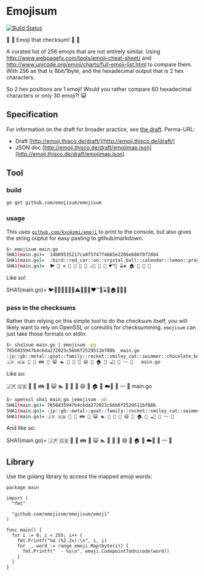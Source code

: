 # Emojisum
[![Build Status](https://travis-ci.org/emojisum/emojisum.svg?branch=master)](https://travis-ci.org/emojisum/emojisum)

:pray: :paperclip: Emoji that checksum! :tada: :poop:

A curated list of 256 emojis that are not entirely similar.
Using http://www.webpagefx.com/tools/emoji-cheat-sheet/ and http://www.unicode.org/emoji/charts/full-emoji-list.html to compare them.
With 256 as that is 8bit/1byte, and the hexadecimal output that is 2 hex characters.

So 2 hex positions are 1 emoji!
Would you rather compare 60 hexadecimal characters or only 30 emoji?! :smiley_cat:

## Specification

For information on the draft for broader practice, see [the draft](./emoji/README.md).
Perma-URL:
- Draft [http://emoji.thisco.de/draft/](http://emoji.thisco.de/draft/)
- JSON doc [http://emoji.thisco.de/draft/emojimap.json](http://emoji.thisco.de/draft/emojimap.json)

## Tool

### build

```bash
go get github.com/emojisum/emojisum
```

### usage

This uses [`github.com/kyokomi/emoji`](https://github.com/kyokomi/emoji) to print to the console, but also gives the string ouptut for easy pasting to github/markdown.

```bash
$> emojisum main.go 
SHA1(main.go)=  14b09535217ca8f5f47f4665e2266e686f0728b4
SHA1(main.go)=  :bird::red_car::on::crystal_ball::calendar::lemon::pray::warning::violin::lollipop::facepunch::hearts::tm::children_crossing::hourglass::heavy_plus_sign::house::ant::clap::rocket:
SHA1(main.go)=  🐦 🚗 🔛 🔮 📆 🍋 🙏 ⚠️🎻 🍭 👊 ♥️™️🚸 ⌛️➕ 🏠 🐜 👏 🚀 
```

Like so!

SHA1(main.go)=  :bird::red_car::on::crystal_ball::calendar::lemon::pray::warning::violin::lollipop::facepunch::hearts::tm::children_crossing::hourglass::heavy_plus_sign::house::ant::clap::rocket:


### pass in the checksums

Rather than relying on this simple tool to do the checksum itself, you will likely want to rely on OpenSSL or coreutils for checksumming.
`emojisum` can just take those formats on stdin:

```bash
$> sha1sum main.go | emojisum -pg
7656835947b4c6da272023c56b6f2529511bf88b  main.go
:jp::gb::metal::goat::family::rocket::smiley_cat::swimmer::chocolate_bar::cactus::candy::smile::honeybee::house::cherries::cloud::fries::bow::wavy_dash::musical_score:  main.go
🇯🇵 🇬🇧 🤘 🐐 👪 🚀 😺 🏊 🍫 🌵 🍬 😄 🐝 🏠 🍒 ☁️🍟 🙇 〰️ 🎼   main.go
```

Like so: 

🇯🇵 🇬🇧 🤘 🐐 👪 🚀 😺 🏊 🍫 🌵 🍬 😄 🐝 🏠 🍒 ☁️🍟 🙇 〰️ 🎼   main.go


```bash
$> openssl sha1 main.go |emojisum -pb
SHA1(main.go)= 7656835947b4c6da272023c56b6f2529511bf88b
SHA1(main.go)= :jp::gb::metal::goat::family::rocket::smiley_cat::swimmer::chocolate_bar::cactus::candy::smile::honeybee::house::cherries::cloud::fries::bow::wavy_dash::musical_score:
SHA1(main.go)= 🇯🇵 🇬🇧 🤘 🐐 👪 🚀 😺 🏊 🍫 🌵 🍬 😄 🐝 🏠 🍒 ☁️🍟 🙇 〰️ 🎼 
```

And like so:

SHA1(main.go)= 🇯🇵 🇬🇧 🤘 🐐 👪 🚀 😺 🏊 🍫 🌵 🍬 😄 🐝 🏠 🍒 ☁️🍟 🙇 〰️ 🎼 


## Library

Use the golang library to access the mapped emoji words:

```golang
package main

import (
  "fmt"

  "github.com/emojisum/emojisum/emoji"
)

func main() {
  for i := 0; i < 255; i++ {
    fmt.Printf("%d (%2.2x):\n", i, i)
    for _, word := range emoji.Map(byte(i)) {
      fmt.Printf("  - %s\n", emoji.CodepointToUnicode(word))
    }
  }
}
```
